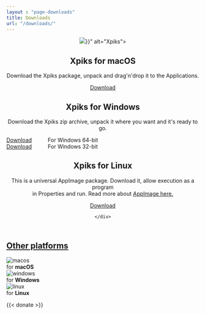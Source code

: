 ```yaml
---
layout : "page-downloads"
title: Downloads
url: "/downloads/"
---
```

<header class="page-header">
  <img class="page-header-logo" src="{{< misc/rel "/images/logo-big-shadowed.png" >}}" alt="Xpiks">

  <div class="row">
    <div class="small-12">
      <!-- Mac -->
      <div data-os="mac" class="tab-download-content">
        <h2>Xpiks for macOS</h2>
        <p>Download the Xpiks package, unpack and drag'n'drop it to the Applications.</p>
        <a class="button" href="https://github.com/ribtoks/xpiks/releases/download/v1.5.4.2/Xpiks-v1.5.4.dmg">Download</a>
      </div>
      <!-- /Mac -->
      <!-- windows -->
      <div data-os="windows" class="tab-download-content">
        <h2>Xpiks for Windows</h2>
        <p>Download the Xpiks zip archive, unpack it where you want and it's ready to go.</p>
        <div class="row">
          <div class="small-12 medium-offset-1 medium-5 columns">
            <a class="button" href="https://github.com/ribtoks/xpiks/releases/download/v1.5.4.2/Xpiks-v1.5.4.zip">Download</a> <br/> <span>For Windows 64-bit</span>
          </div>
          <div class="small-12 medium-5 columns">
            <a class="button button-grey" href="https://github.com/ribtoks/xpiks/releases/download/v1.5.2/Xpiks-v1.5.2-x32.zip">Download</a> <br/> <span>For Windows 32-bit</span>
          </div>
          <div class="medium-1 columns"></div>
        </div>
      </div>
      <!-- /windows -->
      <!-- Linux -->
      <div data-os="linux" class="tab-download-content">
        <h2>Xpiks for Linux</h2>
        <p>This is a universal AppImage package. Download it, allow execution as a program  <br/> in Properties and run. Read more about <a href="http://appimage.org/">AppImage here.</a></p>
        <a class="button" href="https://github.com/ribtoks/xpiks/releases/download/v1.5.4.2/Xpiks-v1.5.4-x86_64.AppImage">Download</a>
      </div>
      <!-- /Linux -->

    </div>
  </div>
</header>

<section class="section-platforms section-default">
<div class="row">
  <div class="small-12">
    <h2><a href='{{< misc/rel "/blog/2014/building-xpiks-alone" >}}'>Other platforms</a></h2>
    <div class="tabs-os-buttons-wrapper">
    <!-- mac-button -->
    <div data-os="mac" class="tabs-os-button small-6 columns">
      <div class="download-button-wrap">
        <div class="icon"><img src='{{<  misc/rel "/images/os/macos.png" >}}' alt="macos"></div> for <strong>macOS</strong>
      </div>
    </div>
  <!-- /mac-button -->
  <!-- windows-button -->
  <div data-os="windows" class="tabs-os-button small-6 columns">
    <div class="download-button-wrap">
      <div class="icon"> <img src='{{< misc/rel "/images/os/windows.png" >}}' alt="windows"> </div> for <strong>Windows</strong>
    </div>
  </div>
  <!-- /windows-button -->
  <!-- linux-button -->
  <div data-os="linux" class="tabs-os-button small-6 columns">
    <div class="download-button-wrap">
      <div class="icon"> <img src='{{< misc/rel "/images/os/linux.png" >}}' alt="linux"> </div> for <strong>Linux</strong>
    </div>
  </div>
  <!-- /linux-button -->
  </div>
</div>
</div>
</section>

{{< donate >}}

